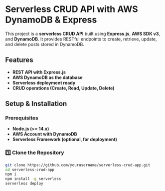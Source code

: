 # Serverless CRUD API with AWS DynamoDB & Express

This project is a **serverless CRUD API** built using **Express.js**, **AWS SDK v3**, and **DynamoDB**. It provides RESTful endpoints to create, retrieve, update, and delete posts stored in DynamoDB.

## Features
- **REST API with Express.js**
- **AWS DynamoDB as the database**
- **Serverless deployment ready**
- **CRUD operations (Create, Read, Update, Delete)**

## Setup & Installation

### Prerequisites
- **Node.js (>= 14.x)**
- **AWS Account with DynamoDB**
- **Serverless Framework (optional, for deployment)**

### 1️⃣ Clone the Repository
```sh
git clone https://github.com/yourusername/serverless-crud-app.git
cd serverless-crud-app
npm i
npm install -g serverless
serverless deploy
```